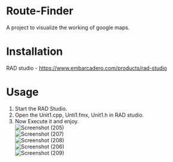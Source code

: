 # Route-Finder
A project to visualize the working of google maps.
# Installation
RAD studio - https://www.embarcadero.com/products/rad-studio
# Usage
1. Start the RAD Studio. <br/>
2. Open the Unit1.cpp, Unti1.fmx, Unit1.h in RAD studio. <br/>
3. Now Execute it and enjoy. <br/>
![Screenshot (205)](https://user-images.githubusercontent.com/100368425/232440633-249be400-7352-4872-b8e6-d9fd4e060fcb.png) <br/>
![Screenshot (207)](https://user-images.githubusercontent.com/100368425/232440700-c65af1df-0af3-4d06-8b16-f27ea78a4bee.png) <br/>
![Screenshot (208)](https://user-images.githubusercontent.com/100368425/232440721-4cca8ea4-e76d-4ee5-8ba7-2cbb7b73ed04.png) <br/>
![Screenshot (206)](https://user-images.githubusercontent.com/100368425/232440762-b58f187e-4bcf-41f9-966e-f33ada489a91.png) <br/>
![Screenshot (209)](https://user-images.githubusercontent.com/100368425/232440783-fb8b1bdc-52ca-4f7a-a911-1dac8185561f.png)
